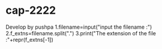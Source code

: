 # cap-2222
Develop  by pushpa
1.filename=input("input the filename :")
2.f_extns=filename.split(".")
3.print("The extension of the file :"+repr(f_extns[-1])
